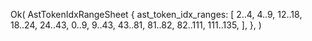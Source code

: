 Ok(
    AstTokenIdxRangeSheet {
        ast_token_idx_ranges: [
            2..4,
            4..9,
            12..18,
            18..24,
            24..43,
            0..9,
            9..43,
            43..81,
            81..82,
            82..111,
            111..135,
        ],
    },
)
